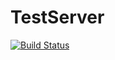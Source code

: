 # TestServer
[![Build Status](https://dev.azure.com/michzipor/TestDevOps/_apis/build/status/michzipor.TestServer)](https://dev.azure.com/michzipor/TestDevOps/_build/latest?definitionId=5)
